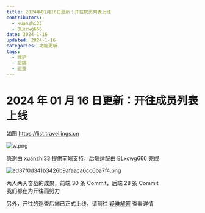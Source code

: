 ```yaml
---
title: 2024年01月16日更新：开往成员列表上线
contributors:
  - xuanzhi33
  - BLxcwg666
date: 2024-1-16
updated: 2024-1-16
categories: 功能更新
tags:
  - 维护
  - 后端
  - 巡查
---
```


# 2024 年 01 月 16 日更新：开往成员列表上线

如图 https://list.travellings.cn

![w.png](https://i.miji.bid/2024/01/16/8fc135f8a04a4dbb701c1e264b48b46e.png)

感谢由 [xuanzhi33](https://github.com/xuanzhi33) 提供前端支持，后端适配由 [BLxcwg666](https://blog.xcnya.cn) 完成

![ed37f0d341b3426b9afaaca6cc6ba7f4.png](https://i.miji.bid/2024/01/16/ed37f0d341b3426b9afaaca6cc6ba7f4.png)

两人两天奋战的成果，前端 30 条 Commit，后端 28 条 Commit  
我们都在为开往而努力

另外，开往的巡查后端已正式上线，请前往 [疑难解答](/docs/qa#q%E5%B7%A1%E6%9F%A5%E7%8A%B6%E6%80%81%E6%98%AF%E4%BB%80%E4%B9%88%E6%84%8F%E6%80%9D) 查看详情

